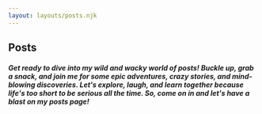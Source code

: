 ```yaml
---
layout: layouts/posts.njk
---
```


## Posts

##### Get ready to dive into my wild and wacky world of posts! Buckle up, grab a snack, and join me for some epic adventures, crazy stories, and mind-blowing discoveries. Let's explore, laugh, and learn together because life's too short to be serious all the time. So, come on in and let's have a blast on my posts page!
